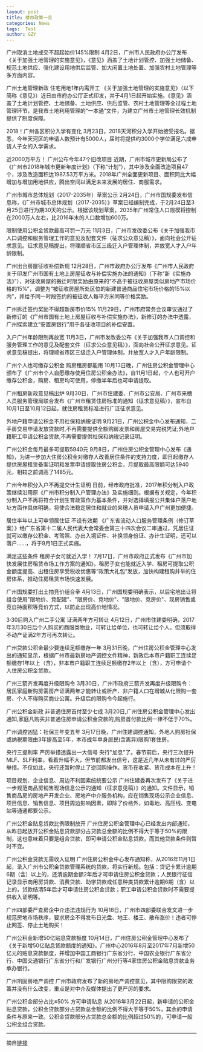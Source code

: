 ```yaml
---
layout: post
title: 楼市政策一览
categories: News
tags:  Test
author: GZY
---
```


广州取消土地成交不超起始价145%限制 4月2日，广州市人民政府办公厅发布《关于加强土地管理的实施意见》，《意见》涵盖了土地计划管控、加强土地储备、规范土地供应、强化建设用地供后监管、加大闲置土地处置、加强农村土地管理等多方面内容。

广州土地管理新政 住宅用地1年内需开工 《关于加强土地管理的实施意见》（以下简称《意见》）近日由市府办公厅正式印发，并于4月1日起开始实施。《意见》涵盖了土地计划管控、土地储备、土地供应、供后监管、农村土地管理等全过程土地管理环节，是我市土地利用管理的“一本通”文件，为建立广州市土地管理长效机制提供了制度保障。

2018！广州各区积分入学有变化 3月23日，2018天河积分入学开始接受报名。据悉，今年天河区的申请人数预计有5000人，届时将提供约3000个学位满足六成申请人子女的入学需求。

近2000万平方！ 广州公布今年47个旧改项目 近期，广州市城市更新局公布了《广州市2018年城市更新年度计划》（下称“计划”），其中涉及全面改造项目47个，涉及改造面积达1987.53万平方米。2018年广州全面更新项目、面积同比大幅增加与增加用地供应，腾出空间以满足未来发展的居住、商服需求。

广州市城市总体规划（2017-2035年）草案公示 2月24日，广州市国规委发布信息称，《广州市城市总体规划（2017-2035）》草案已经编制完成，于2月24日至3月25日进行为期30天的公示。根据该规划草案，2035年广州常住人口规模将控制在2000万人左右，比2016年末的人口数增加600万。

限制使用公积金贷款最高可罚一万元 11月3日，广州市发改委公布《关于加强我市人口调控和服务管理工作的意见及配套文件（征求公众意见稿）》，面向社会公开征求意见。征求意见稿提出，将理顺省市区三级迁入户管理体制，并放宽人才入户年龄限制。

广州出台房屋征收补偿新规 12月28日，广州市政府办公厅发布《广州市人民政府关于印发广州市国有土地上房屋征收与补偿实施办法的通知》（下称“新《实施办法》”），对征收房屋的搬迁时限奖励由原来的“不高于被征收房屋类似房地产市场价格的15%”，调整为“被征收房屋所处区位的新建普通商品住宅市场价格的15%以内”，并给予同一时段签约的被征收人每平方米同等价格奖励。

广州拆迁签约奖励不得超新房市价15% 11月29日，广州市府常务会议审议通过了新修订的《广州市国有土地上房屋征收与补偿实施办法》，新修订的办法中透露，广州探索建立“安置房银行”用于各征收项目的补偿安置。

入户广州年龄限制再放宽 11月3日，广州市发改委公布《关于加强我市人口调控和服务管理工作的意见及配套文件（征求公众意见稿）》，面向社会公开征求意见。征求意见稿提出，将理顺省市区三级迁入户管理体制，并放宽人才入户年龄限制。

广州个人也可缴存公积金 购房租房都能用 10月13日晚，广州住房公积金管理中心颁布了《广州市个人自愿缴存使用住房公积金办法》，自11月1日起，个人也可开户缴存公积金，购房、租房均可使用，停缴半年后也可申请提取。

广州租房新政意见稿出炉 9月30日，广州市住建委、广州市公安局、广州市来穗人员服务管理局联合发布《广州市租赁住房标准的通知（征求意见稿）》，宣布自10月1日至10月12日起，就住房租赁标准进行广泛征求意见。

外地户籍申请公积金不用社保和纳税证明 9月21日，广州公积金中心发布通知，二手房交易申请发放贷款时,不再需要提供全额购房发票和房屋交易完税凭证;外地户籍职工申请公积金贷款,不再需要提供社保和纳税记录证明。

广州公积金每月最多可提取5940元 9月8日，广州住房公积金管理中心发布《通知》，为进一步加大住房公积金对缴存人改善居住条件的支持力度，即日起缴存人提供房屋租赁备案证明和发票申请提取住房公积金，月提取最高限额可达5940元，相较之前调高了1485元。

广州今年积分入户不再提交计生证明 日前，经市政府批准，2017年积分制入户政策继续沿用原《广州市积分制入户管理办法》及实施细则。根据有关规定，今年积分制入户不再将符合计划生育政策作为基本条件，并对选择填报公共集体户落户地址方面作具体明确，将使合法稳定居住和就业的来穗人员申请入户广州更加便捷。

居住半年以上可申领居住证 不设有效期 《广东省流动人口服务管理条例（修订草案）》经广东省第十二届人民代表大会常委会第三十四次会议二审通过，凭居住证就可以缴存公积金、考驾照、办出入境证件、补换领身份证、办计生证明，还可以落户……，将于9月1日正式实施。

满足这些条件 租房子女可就近入学！ 7月17日，广州市政府正式发布《广州市加快发展住房租赁市场工作方案的通知》，租房子女也能就近入学、租房可提取公积金额度提高、出租住房享受税收优惠等“政策大礼包”发放，加快构建租购并举的住房体系，推动住房租赁市场快速发展。

广州国规委打出土拍竞价组合拳 4月13日，广州国规委明确表示，以后宅地出让将组合使用"限地价、竞配建"、"限房价、竞地价"、"限地价、竞房价"、现房销售或竞自持面积等竞价方式，以防止出现高价地情况。

3·30后购入广州二手公寓 证满两年方可转让 4月12日，广州市住建委明确，2017年3月30日后个人购买的商服类物业，可转让给单位，也可转让给个人，但须取得不动产证满2年方可再次转让。

广州贷款公积金最少要连续足额缴存一年 3月31日晚，广州住房公积金管理中心发出的通知显示，根据广州市最新房地产调控文件精神，新政后本市户籍职工连续足额缴存1年以上（含），非本市户籍职工连续足额缴存2年以上（含），方可申请个人住房公积金贷款。

广州三箭齐发再度升级限购令 3月30日，广州市政府三箭齐发再度升级限购令：居民家庭新购房需房产证满两年才能转让或析产、非户籍人口在增城从化限购一套房、个人不得购买商业公寓。升级后的限购令今起施行。

广州公积金新政 非普通住房首付至少七成 3月20日,广州住房公积金管理中心发出通知,家庭凡购买非普通住房申请公积金贷款的,购房首付款比例一律不低于70%。

广州调控凶猛：社保三年变五年 3月17日晚，广州住建调控通知，外地人购房社保或纳税期限由3年提高至5年，本市成年单身居民(含离异)限购1套住房。

央行三提利率 严厉举措透露出一大信号 央行"加息"了。春节前后，央行三次提升MLF、SLF利率，看着升幅不大，但节前都发出信号，这是近几年从未有过的严厉举措。不仅如此，央行还暂时停止了逆回购操作。货币在收紧、货币成本在上升！

项目规划、企业信息、周边不利因素统统要公示 广州住建委再次发布了《关于进一步规范商品房销售现场信息公示的通知（征求意见稿）》的通知。文件显示，销售商品房的房地产开发企业、房地产中介服务机构，应在销售现场公示企业信息、项目信息、销售信息、项目周边影响因素，即除了价格外，如毒地、高压线、变电站等通通都要公示。

广州公积金贴息贷款比例限制放开 广州住房公积金管理中心已经发出内部通知，从昨日起放开公积金贴息贷款部分占贷款总金额的比例不得大于等于50%的限制，这也意味着只要是组合贷款，即可申请公积金贴息贷款，而其他贷款条件则暂时不变。

广州公积金贷款无需收入证明 广州住房公积金中心发布通知称，从2016年11月1日起，录入广州市公积金贷款管理系统的贷款，将实行新规。包括：贷记卡累计逾期6期（含）以上的，还清逾期金额2年后才可申请住房公积金贷款；人民银行征信记录显示商用房贷款、消费贷款、助学贷款或任意种类贷款累计逾期6期（含）以上的，贷款结清5年后才可申请住房公积金贷款；职工申请公积金贷款时不需要提供收入证明等。

广州四部委严查房企中介违法违规行为 10月18日，广州市四部委联合发文进一步规范房地市场秩序，要求房企不得发布日光盘、地王、楼王、散布涨价！违者可停止网签、停止土地购买！

广州公积金新增50亿贴息贷款额度 10月14日，广州住房公积金管理中心发布了《关于新增50亿贴息贷款额度的通知》。广州中心2016年8月至2017年7月新增50亿元的贴息贷款额度，并增加中国工商银行广东省分行、中国农业银行广东省分行、中国交通银行广东省分行和广发银行广州分行等4家住房公积金贴息贷款业务承办银行。

广州巩固房地产调控 广州市政府发布了新的房地产调控意见，其中限购限贷的政策并没有什么改变，重点是对中介及媒体提出了更严厉的要求。

广州公积金部分占比≤50% 方可申请贴息 从2016年3月22日起，新申请的公积金贴息贷款，公积金贷款部分占贷款总金额的比例不得大于等于50%，其余的申请条件与原来一致。公积金贷款部分占贷款总金额的比例超过50%的，可申请一般公积金组合贷款。

*****

摘自[链接](http://gz.house.ifeng.com/column/news/2017gzloushizhuanti)